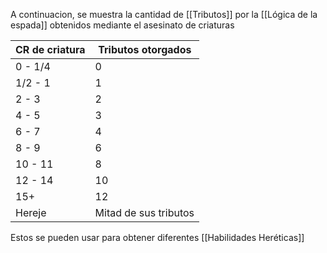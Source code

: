 A continuacion, se muestra la cantidad de [[Tributos]] por la [[Lógica de la espada]] obtenidos mediante el asesinato de criaturas

| CR de criatura | Tributos otorgados    |
| -------------- | --------------------- |
| 0 - 1/4        | 0                     |
| 1/2 - 1        | 1                     |
| 2 - 3          | 2                     |
| 4 - 5          | 3                     |
| 6 - 7          | 4                     |
| 8 - 9          | 6                     |
| 10 - 11        | 8                     |
| 12 - 14        | 10                    |
| 15+            | 12                    |
| Hereje         | Mitad de sus tributos |

Estos se pueden usar para obtener diferentes [[Habilidades Heréticas]]